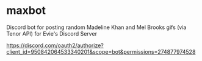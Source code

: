 # maxbot
Discord bot for posting random Madeline Khan and Mel Brooks gifs (via Tenor API) for Evie's Discord Server


https://discord.com/oauth2/authorize?client_id=950842064533340201&scope=bot&permissions=274877974528